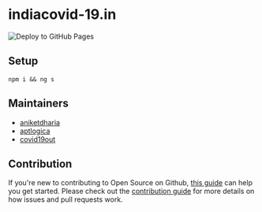 # indiacovid-19.in

![Deploy to GitHub Pages](https://github.com/covid19out/indiacovid-19.in/workflows/Deploy%20to%20GitHub%20Pages/badge.svg?branch=master) 

## Setup

```
npm i && ng s
```

## Maintainers

- [aniketdharia](https://github.com/aniketdharia)
- [aptlogica](https://github.com/aptlogica)
- [covid19out](https://github.com/covid19out)

## Contribution

If you're new to contributing to Open Source on Github, [this guide](https://guides.github.com/activities/contributing-to-open-source/) can help you get started. Please check out the [contribution guide](CONTRIBUTING.md) for more details on how issues and pull requests work.

